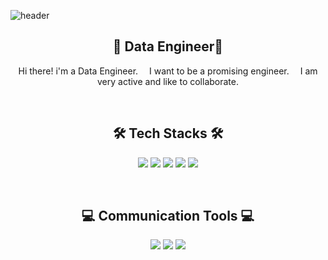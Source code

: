 ![header](https://capsule-render.vercel.app/api?type=slice&color=auto&height=300&section=header&text=Joungminhee&fontsize=90)
 

<div align="center">
 
## 🌷 Data Engineer🌷

Hi there! i'm a Data Engineer. 
I want to be a promising engineer. 
I am very active and like to collaborate.
    
 
 
## 🛠 Tech Stacks 🛠
 
<img src="https://img.shields.io/badge/Python-3766AB?style=flat-square&logo=Python&logoColor=white"/></a>
<img src="https://img.shields.io/badge/oracle-F80000?style=flat-square&logo=Oracle&logoColor&logoColor=white"/></a>
<img src="https://img.shields.io/badge/R-276DC3?style=flat-square&logo=R&logoColor&logoColor=white"/></a>
<img src="https://img.shields.io/badge/Visual Studio Code-5C2D91?style=flat-square&logo=Visual Studio Code&logoColor&logoColor=white"/></a>
<img src="https://img.shields.io/badge/Jupyter Notebook-F37626?style=flat-square&logo=Jupyter&logoColor=white"/></a>

  
 

## 💻 Communication Tools 💻

<img src="https://img.shields.io/badge/GitHub-181717?style=flat-square&logo=GitHub&logoColor=white"/></a>
<img src="https://img.shields.io/badge/Notion-000000?style=flat-square&logo=Notion&logoColor=white"/></a>
<img src="https://img.shields.io/badge/Slack-4A154B?style=flat-square&logo=Slack&logoColor=white"/></a>


 
